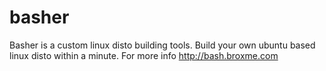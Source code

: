# basher
Basher is a custom linux disto building tools. Build your own ubuntu based linux disto within a minute. For more info http://bash.broxme.com
